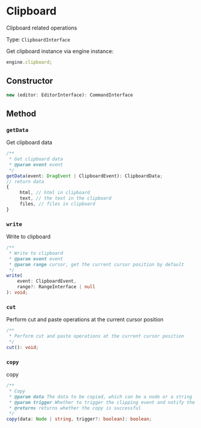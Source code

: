 # Clipboard

Clipboard related operations

Type: `ClipboardInterface`

Get clipboard instance via engine instance:

```ts
engine.clipboard;
```

## Constructor

```ts
new (editor: EditorInterface): CommandInterface
```

## Method

### `getData`

Get clipboard data

```ts
/**
 * Get clipboard data
 * @param event event
 */
getData(event: DragEvent | ClipboardEvent): ClipboardData;
// return data
{
     html, // html in clipboard
     text, // the text in the clipboard
     files, // files in clipboard
}
```

### `write`

Write to clipboard

```ts
/**
 * Write to clipboard
 * @param event event
 * @param range cursor, get the current cursor position by default
 */
write(
    event: ClipboardEvent,
    range?: RangeInterface | null
): void;
```

### `cut`

Perform cut and paste operations at the current cursor position

```ts
/**
 * Perform cut and paste operations at the current cursor position
 */
cut(): void;
```

### `copy`

copy

```ts
/**
 * Copy
 * @param data The data to be copied, which can be a node or a string
 * @param trigger Whether to trigger the clipping event and notify the plugin to process the conversion
 * @returns returns whether the copy is successful
 */
copy(data: Node | string, trigger?: boolean): boolean;
```
